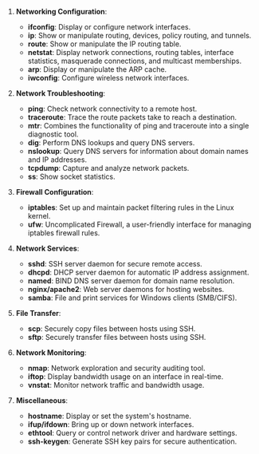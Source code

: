 1. **Networking Configuration**:
   - **ifconfig**: Display or configure network interfaces.
   - **ip**: Show or manipulate routing, devices, policy routing, and tunnels.
   - **route**: Show or manipulate the IP routing table.
   - **netstat**: Display network connections, routing tables, interface statistics, masquerade connections, and multicast memberships.
   - **arp**: Display or manipulate the ARP cache.
   - **iwconfig**: Configure wireless network interfaces.

2. **Network Troubleshooting**:
   - **ping**: Check network connectivity to a remote host.
   - **traceroute**: Trace the route packets take to reach a destination.
   - **mtr**: Combines the functionality of ping and traceroute into a single diagnostic tool.
   - **dig**: Perform DNS lookups and query DNS servers.
   - **nslookup**: Query DNS servers for information about domain names and IP addresses.
   - **tcpdump**: Capture and analyze network packets.
   - **ss**: Show socket statistics.

3. **Firewall Configuration**:
   - **iptables**: Set up and maintain packet filtering rules in the Linux kernel.
   - **ufw**: Uncomplicated Firewall, a user-friendly interface for managing iptables firewall rules.

4. **Network Services**:
   - **sshd**: SSH server daemon for secure remote access.
   - **dhcpd**: DHCP server daemon for automatic IP address assignment.
   - **named**: BIND DNS server daemon for domain name resolution.
   - **nginx/apache2**: Web server daemons for hosting websites.
   - **samba**: File and print services for Windows clients (SMB/CIFS).

5. **File Transfer**:
   - **scp**: Securely copy files between hosts using SSH.
   - **sftp**: Securely transfer files between hosts using SSH.

6. **Network Monitoring**:
   - **nmap**: Network exploration and security auditing tool.
   - **iftop**: Display bandwidth usage on an interface in real-time.
   - **vnstat**: Monitor network traffic and bandwidth usage.

7. **Miscellaneous**:
   - **hostname**: Display or set the system's hostname.
   - **ifup/ifdown**: Bring up or down network interfaces.
   - **ethtool**: Query or control network driver and hardware settings.
   - **ssh-keygen**: Generate SSH key pairs for secure authentication.
